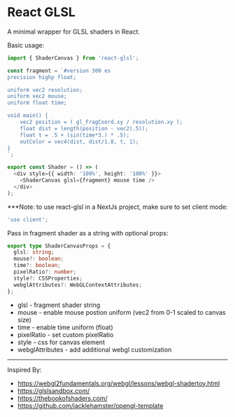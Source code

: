 # React GLSL

A minimal wrapper for GLSL shaders in React.

Basic usage:

```ts
import { ShaderCanvas } from 'react-glsl';

const fragment = `#version 300 es
precision highp float;

uniform vec2 resolution;
uniform vec2 mouse;
uniform float time;

void main() {
    vec2 position = ( gl_FragCoord.xy / resolution.xy );
    float dist = length(position - vec2(.5));
    float t = .5 + (sin(time*3.) * .5);
    outColor = vec4(dist, dist/1.8, t, 1);
}
`;

export const Shader = () => (
  <div style={{ width: '100%', height: '100%' }}>
    <ShaderCanvas glsl={fragment} mouse time />
  </div>
);
```

\*\*\*Note: to use react-glsl in a NextJs project, make sure to set client mode:

```ts
'use client';
```

Pass in fragment shader as a string with optional props:

```ts
export type ShaderCanvasProps = {
  glsl: string;
  mouse?: boolean;
  time?: boolean;
  pixelRatio?: number;
  style?: CSSProperties;
  webglAttributes?: WebGLContextAttributes;
};
```

- glsl - fragment shader string
- mouse - enable mouse postion uniform (vec2 from 0-1 scaled to canvas size)
- time - enable time uniform (float)
- pixelRatio - set custom pixelRatio
- style - css for canvas element
- webglAttributes - add additional webgl customization

---

Inspired By:

- https://webgl2fundamentals.org/webgl/lessons/webgl-shadertoy.html
- https://glslsandbox.com/
- https://thebookofshaders.com/
- https://github.com/jacklehamster/opengl-template
